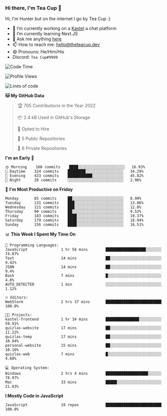 ### Hi there, I'm Tea Cup 👋 

Hi, I'm Hunter but on the internet I go by Tea Cup :)

- 🔭 I’m currently working on a [Kastel](https://github.com/Kastelll) a chat platform
- 🌱 I’m currently learning Next.JS
- 💬 Ask me anything [here](https://github.com/TheTeaCup/TheTeaCup/issues)
- 📫 How to reach me: [hello@theteacup.dev](mailto:hello@theteacup.dev)
- 😄 Pronouns: He/Him/His
- Discord: `Tea Cup#9999`

<!--START_SECTION:waka-->
![Code Time](http://img.shields.io/badge/Code%20Time-191%20hrs%203%20mins-blue)

![Profile Views](http://img.shields.io/badge/Profile%20Views-5-blue)

![Lines of code](https://img.shields.io/badge/From%20Hello%20World%20I%27ve%20Written-69%20Thousand%20lines%20of%20code-blue)

**🐱 My GitHub Data** 

> 🏆 705 Contributions in the Year 2022
 > 
> 📦 2.4 kB Used in GitHub's Storage 
 > 
> 💼 Opted to Hire
 > 
> 📜 5 Public Repositories 
 > 
> 🔑 6 Private Repositories  
 > 
**I'm an Early 🐤** 

```text
🌞 Morning    160 commits    ████░░░░░░░░░░░░░░░░░░░░░   16.93% 
🌆 Daytime    324 commits    ████████░░░░░░░░░░░░░░░░░   34.29% 
🌃 Evening    433 commits    ███████████░░░░░░░░░░░░░░   45.82% 
🌙 Night      28 commits     ░░░░░░░░░░░░░░░░░░░░░░░░░   2.96%

```
📅 **I'm Most Productive on Friday** 

```text
Monday       85 commits     ██░░░░░░░░░░░░░░░░░░░░░░░   8.99% 
Tuesday      131 commits    ███░░░░░░░░░░░░░░░░░░░░░░   13.86% 
Wednesday    121 commits    ███░░░░░░░░░░░░░░░░░░░░░░   12.8% 
Thursday     90 commits     ██░░░░░░░░░░░░░░░░░░░░░░░   9.52% 
Friday       183 commits    ████░░░░░░░░░░░░░░░░░░░░░   19.37% 
Saturday     179 commits    ████░░░░░░░░░░░░░░░░░░░░░   18.94% 
Sunday       156 commits    ████░░░░░░░░░░░░░░░░░░░░░   16.51%

```


📊 **This Week I Spent My Time On** 

```text
💬 Programming Languages: 
JavaScript               1 hr 56 mins        ██████████████████░░░░░░░   74.07% 
Text                     14 mins             ██░░░░░░░░░░░░░░░░░░░░░░░   9.42% 
JSON                     14 mins             ██░░░░░░░░░░░░░░░░░░░░░░░   9.4% 
Bash                     7 mins              █░░░░░░░░░░░░░░░░░░░░░░░░   4.8% 
AUTO_DETECTED            1 min               ░░░░░░░░░░░░░░░░░░░░░░░░░   1.12%

🔥 Editors: 
WebStorm                 2 hrs 37 mins       █████████████████████████   100.0%

🐱‍💻 Projects: 
kastel-frontend          1 hr 34 mins        ███████████████░░░░░░░░░░   59.91% 
quizlas-website          17 mins             ██░░░░░░░░░░░░░░░░░░░░░░░   11.22% 
quizlas-temp             17 mins             ██░░░░░░░░░░░░░░░░░░░░░░░   10.94% 
personal-website         15 mins             ██░░░░░░░░░░░░░░░░░░░░░░░   10.16% 
quizlas-web              7 mins              █░░░░░░░░░░░░░░░░░░░░░░░░   4.68%

💻 Operating System: 
Windows                  2 hrs 4 mins        ███████████████████░░░░░░   78.97% 
Mac                      33 mins             █████░░░░░░░░░░░░░░░░░░░░   21.03%

```

**I Mostly Code in JavaScript** 

```text
JavaScript               19 repos            █████████████████████████   100.0%

```



<!--END_SECTION:waka-->
